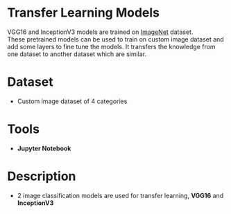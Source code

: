 # Transfer Learning Models

VGG16 and InceptionV3 models are trained on [ImageNet](http://www.image-net.org/) dataset. <br/>
These pretrained models can be used to train on custom image dataset and add some layers to fine tune the models. It transfers the knowledge from one dataset to another dataset which are similar.

# Dataset

  - Custom image dataset of 4 categories

# Tools

- **Jupyter Notebook**

# Description
- 2 image classification models are used for transfer learning, **VGG16** and **InceptionV3**


